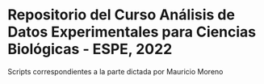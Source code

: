 # Repositorio del Curso Análisis de Datos Experimentales para Ciencias Biológicas - ESPE, 2022 
Scripts correspondientes a la parte dictada por Mauricio Moreno

